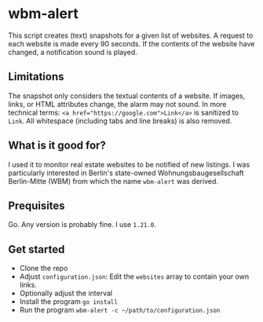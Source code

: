 # wbm-alert
This script creates (text) snapshots for a given list of websites. A request to each website is made every 90 seconds. If the contents of the website have changed, a notification sound is played.

## Limitations
The snapshot only considers the textual contents of a website. If images, links, or HTML attributes change, the alarm may not sound. In more technical terms: `<a href="https://google.com">Link</a>` is sanitized to `Link`. All whitespace (including tabs and line breaks) is also removed.

## What is it good for?
I used it to monitor real estate websites to be notified of new listings. I was particularly interested in Berlin's state-owned Wohnungsbaugesellschaft Berlin-Mitte (WBM) from which the name `wbm-alert` was derived.

## Prequisites
Go. Any version is probably fine. I use `1.21.0`.

## Get started
- Clone the repo
- Adjust `configuration.json`: Edit the `websites` array to contain your own links.
- Optionally adjust the interval
- Install the program `go install`
- Run the program `wbm-alert -c ~/path/to/configuration.json`